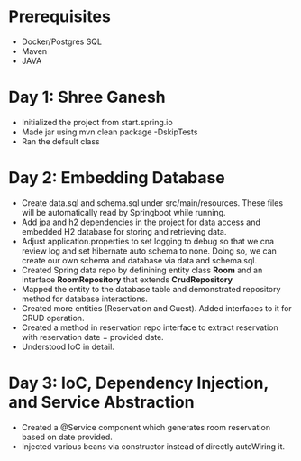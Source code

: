 # Prerequisites

* Docker/Postgres SQL
* Maven
* JAVA


# Day 1: Shree Ganesh

* Initialized the project from start.spring.io
* Made jar using mvn clean package -DskipTests
* Ran the default class


# Day 2: Embedding Database

* Create data.sql and schema.sql under src/main/resources. These files will be automatically read by Springboot while running.
* Add jpa and h2 dependencies in the project for data access and embedded H2 database for storing and retrieving data.
* Adjust application.properties to set logging to debug so that we cna review log and set hibernate auto schema to none. Doing so, we can create our own schema and database via data and schema.sql.
* Created Spring data repo by definining entity class **Room** and an interface **RoomRepository** that extends **CrudRepository**
* Mapped the entity to the database table and demonstrated repository method for database interactions.
* Created more entities (Reservation and Guest). Added interfaces to it for CRUD operation.
* Created a method in reservation repo interface to extract reservation with reservation date = provided date.
* Understood IoC in detail.

# Day 3: IoC, Dependency Injection, and Service Abstraction

* Created a @Service component which generates room reservation based on date provided.
* Injected various beans via constructor instead of directly autoWiring it.